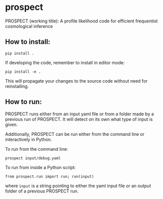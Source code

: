 # prospect
PROSPECT (working title): A profile likelihood code for efficient frequentist cosmological inference

## How to install:

` pip install . `

If developing the code, remember to install in editor mode:

` pip install -e . ` 

This will propagate your changes to the source code without need for reinstalling. 


## How to run:

PROSPECT runs either from an input yaml file or from a folder made by a previous run of PROSPECT. It will detect on its own what type of input is given.

Additionally, PROSPECT can be run either from the command line or interactively in Python.

To run from the command line:

` prospect input/debug.yaml `

To run from inside a Python script:

` from prospect.run import run; run(input) ` 

where `input` is a string pointing to either the yaml input file or an output folder of a previous PROSPECT run.
